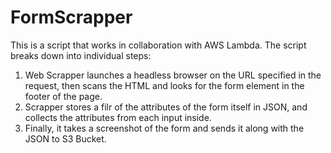 # FormScrapper
This is a script that works in collaboration with AWS Lambda.
The script breaks down into individual steps:
1. Web Scrapper launches a headless browser on the URL specified in the request, then scans the HTML and looks for the form element in the footer of the page.
2. Scrapper stores a filr of the attributes of the form itself in JSON, and collects the attributes from each input inside.
3. Finally, it takes a screenshot of the form and sends it along with the JSON to S3 Bucket.

